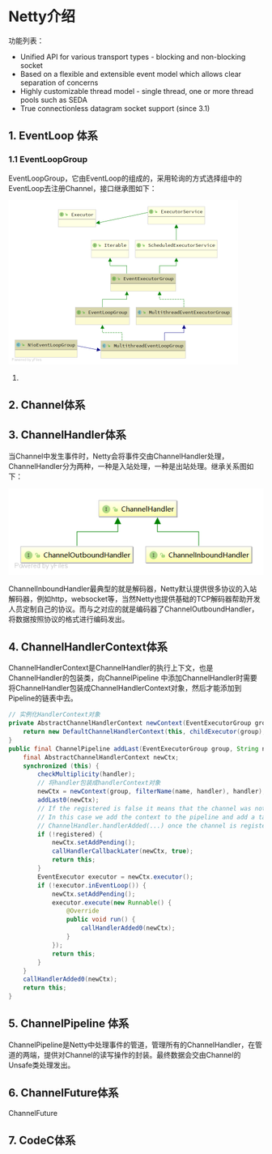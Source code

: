 # Netty介绍

功能列表：

- Unified API for various transport types - blocking and non-blocking socket
- Based on a flexible and extensible event model which allows clear separation of concerns
- Highly customizable thread model - single thread, one or more thread pools such as SEDA
- True connectionless datagram socket support (since 3.1)



## 1. EventLoop 体系



### 1.1 EventLoopGroup

EventLoopGroup，它由EventLoop的组成的，采用轮询的方式选择组中的EventLoop去注册Channel，接口继承图如下：

<img src="../../images/EventLoopGroup.png" alt="EventLoopGroup" style="zoom:50%;" />

1. 



## 2. Channel体系



## 3. ChannelHandler体系

当Channel中发生事件时，Netty会将事件交由ChannelHandler处理，ChannelHandler分为两种，一种是入站处理，一种是出站处理。继承关系图如下：

<img src="../../images/ChannelHandler.png" alt="EventLoopGroup" />

ChannelInboundHandler最典型的就是解码器，Netty默认提供很多协议的入站解码器，例如http，websocket等，当然Netty也提供基础的TCP解码器帮助开发人员定制自己的协议。而与之对应的就是编码器了ChannelOutboundHandler，将数据按照协议的格式进行编码发出。



 ## 4. ChannelHandlerContext体系

ChannelHandlerContext是ChannelHandler的执行上下文，也是ChannelHandler的包装类，向ChannelPipeline 中添加ChannelHandler时需要将ChannelHandler包装成ChannelHandlerContext对象，然后才能添加到Pipeline的链表中去。

```java 
// 实例化HandlerContext对象
private AbstractChannelHandlerContext newContext(EventExecutorGroup group, String name, ChannelHandler handler) {
    return new DefaultChannelHandlerContext(this, childExecutor(group), name, handler);
}
public final ChannelPipeline addLast(EventExecutorGroup group, String name, ChannelHandler handler) {
    final AbstractChannelHandlerContext newCtx;
    synchronized (this) {
        checkMultiplicity(handler);
        // 将handler包装成handlerContext对象
        newCtx = newContext(group, filterName(name, handler), handler);
        addLast0(newCtx);
        // If the registered is false it means that the channel was not registered on an eventloop yet.
        // In this case we add the context to the pipeline and add a task that will call
        // ChannelHandler.handlerAdded(...) once the channel is registered.
        if (!registered) {
            newCtx.setAddPending();
            callHandlerCallbackLater(newCtx, true);
            return this;
        }
        EventExecutor executor = newCtx.executor();
        if (!executor.inEventLoop()) {
            newCtx.setAddPending();
            executor.execute(new Runnable() {
                @Override
                public void run() {
                    callHandlerAdded0(newCtx);
                }
            });
            return this;
        }
    }
    callHandlerAdded0(newCtx);
    return this;
}
```

 ## 5. ChannelPipeline 体系

ChannelPipeline是Netty中处理事件的管道，管理所有的ChannelHandler，在管道的两端，提供对Channel的读写操作的封装。最终数据会交由Channel的Unsafe类处理发出。

## 6. ChannelFuture体系

ChannelFuture

 ## 7.  CodeC体系

